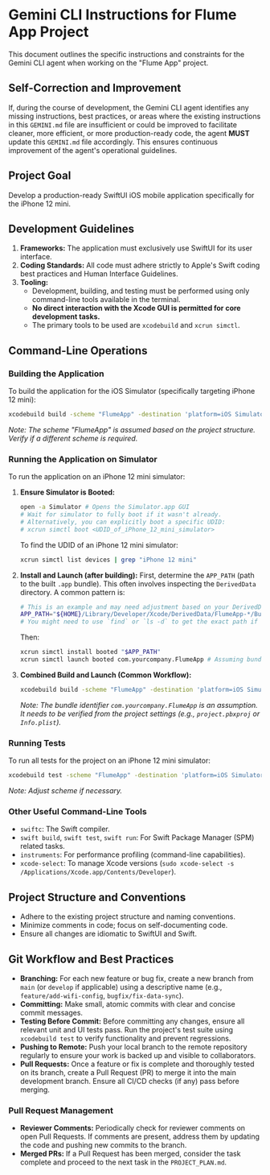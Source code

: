 # Gemini CLI Instructions for Flume App Project

This document outlines the specific instructions and constraints for the Gemini CLI agent when working on the "Flume App" project.

## Self-Correction and Improvement
If, during the course of development, the Gemini CLI agent identifies any missing instructions, best practices, or areas where the existing instructions in this `GEMINI.md` file are insufficient or could be improved to facilitate cleaner, more efficient, or more production-ready code, the agent **MUST** update this `GEMINI.md` file accordingly. This ensures continuous improvement of the agent's operational guidelines.

## Project Goal
Develop a production-ready SwiftUI iOS mobile application specifically for the iPhone 12 mini.

## Development Guidelines

1.  **Frameworks:** The application must exclusively use SwiftUI for its user interface.
2.  **Coding Standards:** All code must adhere strictly to Apple's Swift coding best practices and Human Interface Guidelines.
3.  **Tooling:**
    *   Development, building, and testing must be performed using only command-line tools available in the terminal.
    *   **No direct interaction with the Xcode GUI is permitted for core development tasks.**
    *   The primary tools to be used are `xcodebuild` and `xcrun simctl`.

## Command-Line Operations

### Building the Application
To build the application for the iOS Simulator (specifically targeting iPhone 12 mini):

```bash
xcodebuild build -scheme "FlumeApp" -destination 'platform=iOS Simulator,name=iPhone 12 mini'
```
*Note: The scheme "FlumeApp" is assumed based on the project structure. Verify if a different scheme is required.*

### Running the Application on Simulator
To run the application on an iPhone 12 mini simulator:

1.  **Ensure Simulator is Booted:**
    ```bash
    open -a Simulator # Opens the Simulator.app GUI
    # Wait for simulator to fully boot if it wasn't already.
    # Alternatively, you can explicitly boot a specific UDID:
    # xcrun simctl boot <UDID_of_iPhone_12_mini_simulator>
    ```
    To find the UDID of an iPhone 12 mini simulator:
    ```bash
    xcrun simctl list devices | grep "iPhone 12 mini"
    ```

2.  **Install and Launch (after building):**
    First, determine the `APP_PATH` (path to the built `.app` bundle). This often involves inspecting the `DerivedData` directory. A common pattern is:
    ```bash
    # This is an example and may need adjustment based on your DerivedData structure
    APP_PATH="${HOME}/Library/Developer/Xcode/DerivedData/FlumeApp-*/Build/Products/Debug-iphonesimulator/FlumeApp.app"
    # You might need to use `find` or `ls -d` to get the exact path if the hash part changes.
    ```
    Then:
    ```bash
    xcrun simctl install booted "$APP_PATH"
    xcrun simctl launch booted com.yourcompany.FlumeApp # Assuming bundle identifier, verify this.
    ```

3.  **Combined Build and Launch (Common Workflow):**
    ```bash
    xcodebuild build -scheme "FlumeApp" -destination 'platform=iOS Simulator,name=iPhone 12 mini' && xcrun simctl launch "iPhone 12 mini" com.yourcompany.FlumeApp
    ```
    *Note: The bundle identifier `com.yourcompany.FlumeApp` is an assumption. It needs to be verified from the project settings (e.g., `project.pbxproj` or `Info.plist`).*

### Running Tests
To run all tests for the project on an iPhone 12 mini simulator:

```bash
xcodebuild test -scheme "FlumeApp" -destination 'platform=iOS Simulator,name=iPhone 12 mini'
```
*Note: Adjust scheme if necessary.*

### Other Useful Command-Line Tools
*   `swiftc`: The Swift compiler.
*   `swift build`, `swift test`, `swift run`: For Swift Package Manager (SPM) related tasks.
*   `instruments`: For performance profiling (command-line capabilities).
*   `xcode-select`: To manage Xcode versions (`sudo xcode-select -s /Applications/Xcode.app/Contents/Developer`).

## Project Structure and Conventions
*   Adhere to the existing project structure and naming conventions.
*   Minimize comments in code; focus on self-documenting code.
*   Ensure all changes are idiomatic to SwiftUI and Swift.

## Git Workflow and Best Practices
*   **Branching:** For each new feature or bug fix, create a new branch from `main` (or `develop` if applicable) using a descriptive name (e.g., `feature/add-wifi-config`, `bugfix/fix-data-sync`).
*   **Committing:** Make small, atomic commits with clear and concise commit messages.
*   **Testing Before Commit:** Before committing any changes, ensure all relevant unit and UI tests pass. Run the project's test suite using `xcodebuild test` to verify functionality and prevent regressions.
*   **Pushing to Remote:** Push your local branch to the remote repository regularly to ensure your work is backed up and visible to collaborators.
*   **Pull Requests:** Once a feature or fix is complete and thoroughly tested on its branch, create a Pull Request (PR) to merge it into the main development branch. Ensure all CI/CD checks (if any) pass before merging.

### Pull Request Management
*   **Reviewer Comments:** Periodically check for reviewer comments on open Pull Requests. If comments are present, address them by updating the code and pushing new commits to the branch.
*   **Merged PRs:** If a Pull Request has been merged, consider the task complete and proceed to the next task in the `PROJECT_PLAN.md`.